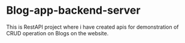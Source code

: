 # Blog-app-backend-server
This is RestAPI project where i have created apis for demonstration of CRUD operation on Blogs on the website.
